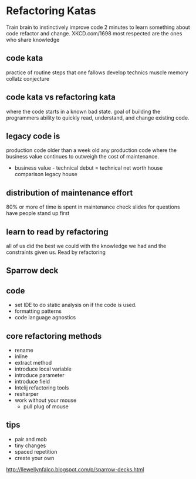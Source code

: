 # Refactoring Katas
Train brain to instinctively improve code
2 minutes to learn something about code refactor and change.
XKCD.com/1698
most respected are the ones who share knowledge
## code kata
practice of routine steps that one fallows
develop technics
muscle memory
collatz conjecture 
## code kata vs refactoring kata
where the code starts in a known bad state.
goal of building the programmers ability to quickly read, understand, and change existing code.
## legacy code is
production code older than a week old
any production code where the business value continues to outweigh the cost of maintenance.
* business value - technical debut = technical net worth
house comparison legacy house
## distribution of maintenance effort
80% or more of time is spent in maintenance
check slides for questions
have people stand up first
## learn to read by refactoring
all of us did the best we could with the knowledge we had and the constraints given us.
Read by refactoring
## Sparrow deck
## code
* set IDE to do static analysis on if the code is used.
* formatting patterns
* code language agnostics
## core refactoring methods
* rename
* inline
* extract method
* introduce local variable
* introduce parameter
* introduce field
* Intelij refactoring tools
* resharper
* work without your mouse
    * pull plug of mouse
## tips
* pair and mob
* tiny changes
* spaced repetition
* create your own

http://llewellynfalco.blogspot.com/p/sparrow-decks.html
